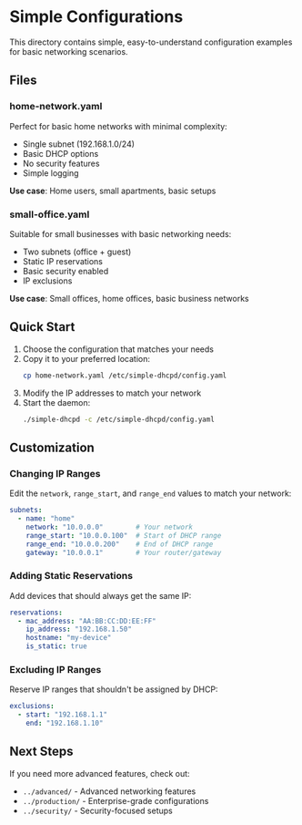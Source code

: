 # Simple Configurations

This directory contains simple, easy-to-understand configuration examples for basic networking scenarios.

## Files

### home-network.yaml
Perfect for basic home networks with minimal complexity:
- Single subnet (192.168.1.0/24)
- Basic DHCP options
- No security features
- Simple logging

**Use case**: Home users, small apartments, basic setups

### small-office.yaml
Suitable for small businesses with basic networking needs:
- Two subnets (office + guest)
- Static IP reservations
- Basic security enabled
- IP exclusions

**Use case**: Small offices, home offices, basic business networks

## Quick Start

1. Choose the configuration that matches your needs
2. Copy it to your preferred location:
   ```bash
   cp home-network.yaml /etc/simple-dhcpd/config.yaml
   ```
3. Modify the IP addresses to match your network
4. Start the daemon:
   ```bash
   ./simple-dhcpd -c /etc/simple-dhcpd/config.yaml
   ```

## Customization

### Changing IP Ranges
Edit the `network`, `range_start`, and `range_end` values to match your network:

```yaml
subnets:
  - name: "home"
    network: "10.0.0.0"        # Your network
    range_start: "10.0.0.100"  # Start of DHCP range
    range_end: "10.0.0.200"    # End of DHCP range
    gateway: "10.0.0.1"        # Your router/gateway
```

### Adding Static Reservations
Add devices that should always get the same IP:

```yaml
reservations:
  - mac_address: "AA:BB:CC:DD:EE:FF"
    ip_address: "192.168.1.50"
    hostname: "my-device"
    is_static: true
```

### Excluding IP Ranges
Reserve IP ranges that shouldn't be assigned by DHCP:

```yaml
exclusions:
  - start: "192.168.1.1"
    end: "192.168.1.10"
```

## Next Steps

If you need more advanced features, check out:
- `../advanced/` - Advanced networking features
- `../production/` - Enterprise-grade configurations
- `../security/` - Security-focused setups